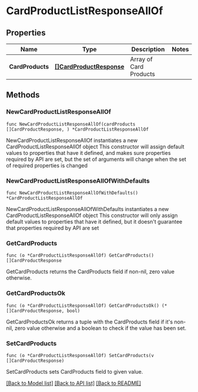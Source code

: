 # CardProductListResponseAllOf

## Properties

Name | Type | Description | Notes
------------ | ------------- | ------------- | -------------
**CardProducts** | [**[]CardProductResponse**](CardProductResponse.md) | Array of Card Products | 

## Methods

### NewCardProductListResponseAllOf

`func NewCardProductListResponseAllOf(cardProducts []CardProductResponse, ) *CardProductListResponseAllOf`

NewCardProductListResponseAllOf instantiates a new CardProductListResponseAllOf object
This constructor will assign default values to properties that have it defined,
and makes sure properties required by API are set, but the set of arguments
will change when the set of required properties is changed

### NewCardProductListResponseAllOfWithDefaults

`func NewCardProductListResponseAllOfWithDefaults() *CardProductListResponseAllOf`

NewCardProductListResponseAllOfWithDefaults instantiates a new CardProductListResponseAllOf object
This constructor will only assign default values to properties that have it defined,
but it doesn't guarantee that properties required by API are set

### GetCardProducts

`func (o *CardProductListResponseAllOf) GetCardProducts() []CardProductResponse`

GetCardProducts returns the CardProducts field if non-nil, zero value otherwise.

### GetCardProductsOk

`func (o *CardProductListResponseAllOf) GetCardProductsOk() (*[]CardProductResponse, bool)`

GetCardProductsOk returns a tuple with the CardProducts field if it's non-nil, zero value otherwise
and a boolean to check if the value has been set.

### SetCardProducts

`func (o *CardProductListResponseAllOf) SetCardProducts(v []CardProductResponse)`

SetCardProducts sets CardProducts field to given value.



[[Back to Model list]](../../README.md#documentation-for-models) [[Back to API list]](../../README.md#documentation-for-api-endpoints) [[Back to README]](../../README.md)


